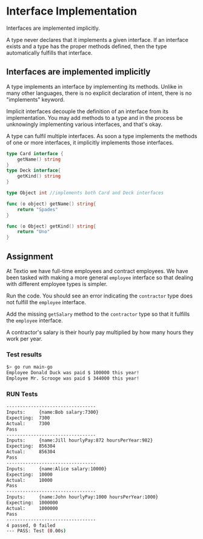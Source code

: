 # Interface Implementation

Interfaces are implemented implicitly.

A type never declares that it implements a given interface. If an interface exists and a type has the proper methods defined, then the type automatically fulfills that interface.

## Interfaces are implemented implicitly

A type implements an interface by implementing its methods. Unlike in many other languages, there is no explicit declaration of intent, there is no "implements" keyword.

Implicit interfaces decouple the definition of an interface from its implementation. You may add methods to a type and in the process be unknowingly implementing various interfaces, and that's okay.

A type can fulfil multiple interfaces. 
As soon a type implements the methods of one or more interfaces, it implicitly implements those interfaces. 
```go
type Card interface {
    getName() string
}
type Deck interface{
    getKind() string
}

type Object int //implements both Card and Deck interfaces

func (o object) getName() string{
    return "Spades"
}

func (o Object) getKind() string{
    return "Uno"
}

```

## Assignment

At Textio we have full-time employees and contract employees. We have been tasked with making a more general `employee` interface so that dealing with different employee types is simpler.

Run the code. You should see an error indicating the `contractor` type does not fulfill the `employee` interface.

Add the missing `getSalary` method to the `contractor` type so that it fulfills the `employee` interface.

A contractor's salary is their hourly pay multiplied by how many hours they work per year.

### Test results
```bash
$> go run main-go
Employee Donald Duck was paid $ 100000 this year!
Employee Mr. Scrooge was paid $ 344000 this year!
```
### RUN Tests
```bash
---------------------------------
Inputs:     {name:Bob salary:7300}
Expecting:  7300
Actual:     7300
Pass
---------------------------------
Inputs:     {name:Jill hourlyPay:872 hoursPerYear:982}
Expecting:  856304
Actual:     856304
Pass
---------------------------------
Inputs:     {name:Alice salary:10000}
Expecting:  10000
Actual:     10000
Pass
---------------------------------
Inputs:     {name:John hourlyPay:1000 hoursPerYear:1000}
Expecting:  1000000
Actual:     1000000
Pass
---------------------------------
4 passed, 0 failed
--- PASS: Test (0.00s)
```